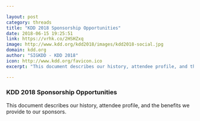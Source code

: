 ```yaml
---

layout: post
category: threads
title: "KDD 2018 Sponsorship Opportunities"
date: 2018-06-15 19:25:51
link: https://vrhk.co/2HSHZxq
image: http://www.kdd.org/kdd2018/images/kdd2018-social.jpg
domain: kdd.org
author: "SIGKDD - KDD 2018"
icon: http://www.kdd.org/favicon.ico
excerpt: "This document describes our history, attendee profile, and the benefits we provide to our sponsors."

---
```


### KDD 2018 Sponsorship Opportunities

This document describes our history, attendee profile, and the benefits we provide to our sponsors.